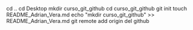 cd ..
cd Desktop
mkdir curso_git_github
cd curso_git_github
git init
touch README_Adrian_Vera.md
echo "mkdir curso_git_github" >> README_Adrian_Vera.md
git remote add origin del github
